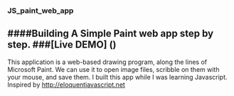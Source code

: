 ### JS_paint_web_app
####Building A Simple Paint web app step by step. 
###[Live DEMO] ()
-------------------------------------
This application is a web-based drawing program, along the lines of Microsoft Paint. We can use it to open image files, scribble on them with your mouse, and save them.
I built this app while I was learning Javascript.
Inspired by http://eloquentjavascript.net
